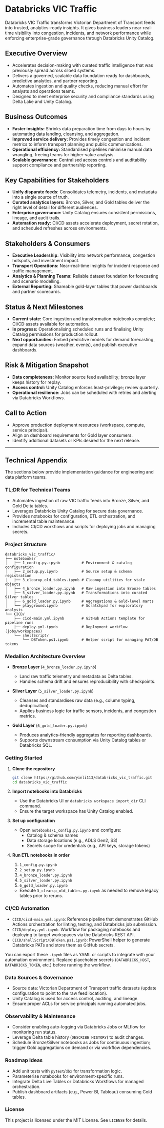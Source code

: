 # Databricks VIC Traffic

Databricks VIC Traffic transforms Victorian Department of Transport feeds into trusted, analytics-ready insights. It gives business leaders near-real-time visibility into congestion, incidents, and network performance while enforcing enterprise-grade governance through Databricks Unity Catalog.

## Executive Overview

- Accelerates decision-making with curated traffic intelligence that was previously spread across siloed systems.
- Delivers a governed, scalable data foundation ready for dashboards, predictive analytics, and partner reporting.
- Automates ingestion and quality checks, reducing manual effort for analysts and operations teams.
- Designed to meet enterprise security and compliance standards using Delta Lake and Unity Catalog.

## Business Outcomes

- **Faster insights:** Shrinks data preparation time from days to hours by automating data landing, cleansing, and aggregation.
- **Improved service delivery:** Provides timely congestion and incident metrics to inform transport planning and public communications.
- **Operational efficiency:** Standardised pipelines minimise manual data wrangling, freeing teams for higher-value analysis.
- **Scalable governance:** Centralised access controls and auditability support compliance and partnership reporting.

## Key Capabilities for Stakeholders

- **Unify disparate feeds:** Consolidates telemetry, incidents, and metadata into a single source of truth.
- **Curated analytics layers:** Bronze, Silver, and Gold tables deliver the right level of detail for different audiences.
- **Enterprise governance:** Unity Catalog ensures consistent permissions, lineage, and audit trails.
- **Automation ready:** CI/CD assets accelerate deployment, secret rotation, and scheduled refreshes across environments.

## Stakeholders & Consumers

- **Executive Leadership:** Visibility into network performance, congestion hotspots, and investment impact.
- **Transport Operations:** Near-real-time insights for incident response and traffic management.
- **Analytics & Planning Teams:** Reliable dataset foundation for forecasting and scenario modelling.
- **External Reporting:** Shareable gold-layer tables that power dashboards and partner scorecards.

## Status & Next Milestones

- **Current state:** Core ingestion and transformation notebooks complete; CI/CD assets available for automation.
- **In progress:** Operationalising scheduled runs and finalising Unity Catalog permissions for production rollout.
- **Next opportunities:** Embed predictive models for demand forecasting, expand data sources (weather, events), and publish executive dashboards.

## Risk & Mitigation Snapshot

- **Data completeness:** Monitor source feed availability; bronze layer keeps history for replay.
- **Access control:** Unity Catalog enforces least-privilege; review quarterly.
- **Operational resilience:** Jobs can be scheduled with retries and alerting via Databricks Workflows.

## Call to Action

- Approve production deployment resources (workspace, compute, service principal).
- Align on dashboard requirements for Gold layer consumers.
- Identify additional datasets or KPIs desired for the next release.

---

## Technical Appendix

The sections below provide implementation guidance for engineering and data platform teams.

### TL;DR for Technical Teams
- Automates ingestion of raw VIC traffic feeds into Bronze, Silver, and Gold Delta tables.
- Leverages Databricks Unity Catalog for secure data governance.
- Provides notebooks for configuration, ETL orchestration, and incremental table maintenance.
- Includes CI/CD workflows and scripts for deploying jobs and managing secrets.

### Project Structure

```
databricks_vic_traffic/
├── notebooks/
│   ├── 1_config.py.ipynb          # Environment & catalog configuration
│   ├── 2_setup.py.ipynb           # Source setup & schema registration
│   ├── 3_clearup_old_tables.ipynb # Cleanup utilities for stale objects
│   ├── 4_bronze_loader.py.ipynb   # Raw ingestion into Bronze tables
│   ├── 5_silver_loader.py.ipynb   # Transformations into curated Silver tables
│   ├── 6_gold_loader.py.ipynb     # Aggregations & Gold-level marts
│   └── playground.ipynb           # Scratchpad for exploratory analysis
└── CICD/
    ├── cicd-main.yml.ipynb        # GitHub Actions template for pipeline runs
    ├── deploy.yml.ipynb           # Deployment workflow (jobs/workspaces)
    └── shellScript/
        └── DBToken.ps1.ipynb      # Helper script for managing PAT/DB tokens
```

### Medallion Architecture Overview

- **Bronze Layer** (`4_bronze_loader.py.ipynb`)
  - Land raw traffic telemetry and metadata as Delta tables.
  - Handles schema drift and ensures reproducibility with checkpoints.

- **Silver Layer** (`5_silver_loader.py.ipynb`)
  - Cleanses and standardises raw data (e.g., column typing, deduplication).
  - Applies business logic for traffic sensors, incidents, and congestion metrics.

- **Gold Layer** (`6_gold_loader.py.ipynb`)
  - Produces analytics-friendly aggregates for reporting dashboards.
  - Supports downstream consumption via Unity Catalog tables or Databricks SQL.

### Getting Started

1. **Clone the repository**
   ```bash
   git clone https://github.com/yinli113/databricks_vic_traffic.git
   cd databricks_vic_traffic
   ```

2. **Import notebooks into Databricks**
   - Use the Databricks UI or `databricks workspace import_dir` CLI command.
   - Ensure the target workspace has Unity Catalog enabled.

3. **Set up configuration**
   - Open `notebooks/1_config.py.ipynb` and configure:
     - Catalog & schema names
     - Data storage locations (e.g., ADLS Gen2, S3)
     - Secrets scope for credentials (e.g., API keys, storage tokens)

4. **Run ETL notebooks in order**
   1. `1_config.py.ipynb`
   2. `2_setup.py.ipynb`
   3. `4_bronze_loader.py.ipynb`
   4. `5_silver_loader.py.ipynb`
   5. `6_gold_loader.py.ipynb`
   - Execute `3_clearup_old_tables.py.ipynb` as needed to remove legacy tables prior to reruns.

### CI/CD Automation

- `CICD/cicd-main.yml.ipynb`: Reference pipeline that demonstrates GitHub Actions orchestration for linting, testing, and Databricks job submission.
- `CICD/deploy.yml.ipynb`: Workflow for packaging notebooks and deploying to target workspaces via the Databricks REST API.
- `CICD/shellScript/DBToken.ps1.ipynb`: PowerShell helper to generate Databricks PATs and store them as GitHub secrets.

You can export these `.ipynb` files as YAML or scripts to integrate with your automation environment. Replace placeholder secrets (`DATABRICKS_HOST`, `DATABRICKS_TOKEN`, etc.) before running the workflow.

### Data Sources & Governance

- Source data: Victorian Department of Transport traffic datasets (update configuration to point to the raw feed location).
- Unity Catalog is used for access control, auditing, and lineage.
- Ensure proper ACLs for service principals running automated jobs.

### Observability & Maintenance

- Consider enabling auto-logging via Databricks Jobs or MLflow for monitoring run status.
- Leverage Delta table history (`DESCRIBE HISTORY`) to audit changes.
- Schedule Bronze/Silver notebooks as Jobs for continuous ingestion; trigger Gold aggregations on demand or via workflow dependencies.

### Roadmap Ideas

- Add unit tests with `pytest`/`dbx` for transformation logic.
- Parameterise notebooks for environment-specific runs.
- Integrate Delta Live Tables or Databricks Workflows for managed orchestration.
- Publish dashboard artifacts (e.g., Power BI, Tableau) consuming Gold tables.

### License

This project is licensed under the MIT License. See `LICENSE` for details.
